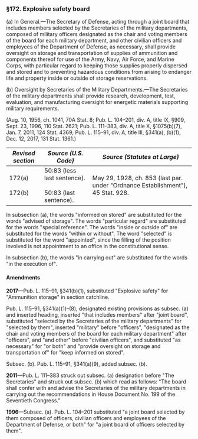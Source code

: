 ### §172. Explosive safety board ###

(a) In General.—The Secretary of Defense, acting through a joint board that includes members selected by the Secretaries of the military departments, composed of military officers designated as the chair and voting members of the board for each military department, and other civilian officers and employees of the Department of Defense, as necessary, shall provide oversight on storage and transportation of supplies of ammunition and components thereof for use of the Army, Navy, Air Force, and Marine Corps, with particular regard to keeping those supplies properly dispersed and stored and to preventing hazardous conditions from arising to endanger life and property inside or outside of storage reservations.

(b) Oversight by Secretaries of the Military Departments.—The Secretaries of the military departments shall provide research, development, test, evaluation, and manufacturing oversight for energetic materials supporting military requirements.

(Aug. 10, 1956, ch. 1041, 70A Stat. 8; Pub. L. 104–201, div. A, title IX, §909, Sept. 23, 1996, 110 Stat. 2621; Pub. L. 111–383, div. A, title X, §1075(b)(7), Jan. 7, 2011, 124 Stat. 4369; Pub. L. 115–91, div. A, title III, §341(a), (b)(1), Dec. 12, 2017, 131 Stat. 1361.)

|  *Revised section*   |                   *Source (U.S. Code)*                    |                         *Source (Statutes at Large)*                          |
|----------------------|-----------------------------------------------------------|-------------------------------------------------------------------------------|
|172(a)<br/><br/>172(b)|50:83 (less last sentence).<br/><br/>50:83 (last sentence).|May 29, 1928, ch. 853 (last par. under "Ordnance Establishment"), 45 Stat. 928.|

In subsection (a), the words "informed on stored" are substituted for the words "advised of storage". The words "particular regard" are substituted for the words "special reference". The words "inside or outside of" are substituted for the words "within or without". The word "selected" is substituted for the word "appointed", since the filling of the position involved is not appointment to an office in the constitutional sense.

In subsection (b), the words "in carrying out" are substituted for the words "in the execution of".

#### Amendments ####

**2017**—Pub. L. 115–91, §341(b)(1), substituted "Explosive safety" for "Ammunition storage" in section catchline.

Pub. L. 115–91, §341(a)(1)–(8), designated existing provisions as subsec. (a) and inserted heading, inserted "that includes members" after "joint board", substituted "selected by the Secretaries of the military departments" for "selected by them", inserted "military" before "officers", "designated as the chair and voting members of the board for each military department" after "officers", and "and other" before "civilian officers", and substituted "as necessary" for "or both" and "provide oversight on storage and transportation of" for "keep informed on stored".

Subsec. (b). Pub. L. 115–91, §341(a)(9), added subsec. (b).

**2011**—Pub. L. 111–383 struck out subsec. (a) designation before "The Secretaries" and struck out subsec. (b) which read as follows: "The board shall confer with and advise the Secretaries of the military departments in carrying out the recommendations in House Document No. 199 of the Seventieth Congress."

**1996**—Subsec. (a). Pub. L. 104–201 substituted "a joint board selected by them composed of officers, civilian officers and employees of the Department of Defense, or both" for "a joint board of officers selected by them".